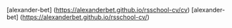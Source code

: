 [alexander-bet] (https://alexanderbet.github.io/rsschool-cv/cv)
[alexander-bet] (https://alexanderbet.github.io/rsschool-cv/)

